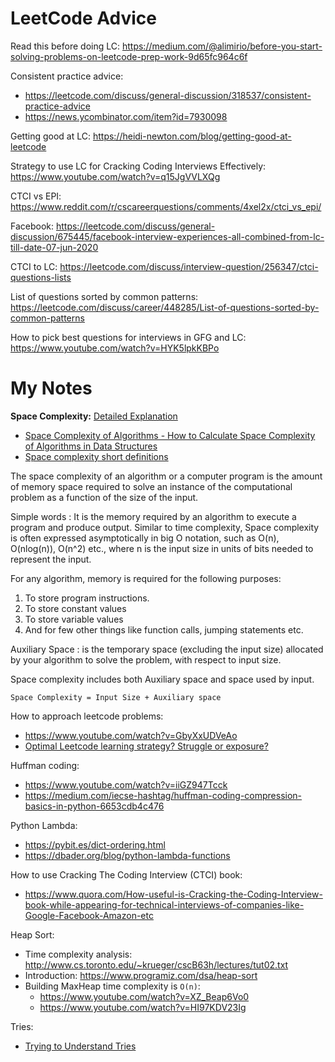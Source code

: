 # LeetCode Advice

Read this before doing LC:
https://medium.com/@alimirio/before-you-start-solving-problems-on-leetcode-prep-work-9d65fc964c6f

Consistent practice advice:
- https://leetcode.com/discuss/general-discussion/318537/consistent-practice-advice
- https://news.ycombinator.com/item?id=7930098

Getting good at LC:
https://heidi-newton.com/blog/getting-good-at-leetcode

Strategy to use LC for Cracking Coding Interviews Effectively:
https://www.youtube.com/watch?v=q15JgVVLXQg

CTCI vs EPI:
https://www.reddit.com/r/cscareerquestions/comments/4xel2x/ctci_vs_epi/

Facebook:
https://leetcode.com/discuss/general-discussion/675445/facebook-interview-experiences-all-combined-from-lc-till-date-07-jun-2020

CTCI to LC:
https://leetcode.com/discuss/interview-question/256347/ctci-questions-lists

List of questions sorted by common patterns:
https://leetcode.com/discuss/career/448285/List-of-questions-sorted-by-common-patterns

How to pick best questions for interviews in GFG and LC:
https://www.youtube.com/watch?v=HYK5lpkKBPo

# My Notes

**Space Complexity:** [Detailed Explanation](https://www.youtube.com/watch?v=yOb0BL-84h8)

- [Space Complexity of Algorithms - How to Calculate Space Complexity of Algorithms in Data Structures
](https://www.youtube.com/watch?v=yOb0BL-84h8)
- [Space complexity short definitions](https://www.geeksforgeeks.org/g-fact-86/)

The space complexity of an algorithm or a computer program is the amount of memory space required to solve an instance of the computational problem as a function of the size of the input.

Simple words : It is the memory required by an algorithm to execute a program and produce output. Similar to time complexity, Space complexity is often expressed asymptotically in big O notation, such as O(n), O(nlog(n)), O(n^2) etc., where n is the input size in units of bits needed to represent the input.

For any algorithm, memory is required for the following purposes:

1. To store program instructions.
2. To store constant values
3. To store variable values
4. And for few other things like function calls, jumping statements etc.

Auxiliary Space : is the temporary space (excluding the input size) allocated by your algorithm to solve the problem, with respect to input size.

Space complexity includes both Auxiliary space and space used by input.

`Space Complexity = Input Size + Auxiliary space`

How to approach leetcode problems:

- https://www.youtube.com/watch?v=GbyXxUDVeAo
- [Optimal Leetcode learning strategy? Struggle or exposure?](https://www.reddit.com/r/cscareerquestions/comments/6rsxbm/optimal_leetcode_learning_strategy_struggle_or/dl971lp/)

Huffman coding:

- https://www.youtube.com/watch?v=iiGZ947Tcck
- https://medium.com/iecse-hashtag/huffman-coding-compression-basics-in-python-6653cdb4c476

Python Lambda:

- https://pybit.es/dict-ordering.html
- https://dbader.org/blog/python-lambda-functions

How to use Cracking The Coding Interview (CTCI) book:

- https://www.quora.com/How-useful-is-Cracking-the-Coding-Interview-book-while-appearing-for-technical-interviews-of-companies-like-Google-Facebook-Amazon-etc

Heap Sort:
- Time complexity analysis: http://www.cs.toronto.edu/~krueger/cscB63h/lectures/tut02.txt
- Introduction: https://www.programiz.com/dsa/heap-sort
- Building MaxHeap time complexity is `O(n)`:
  - https://www.youtube.com/watch?v=XZ_Beap6Vo0
  - https://www.youtube.com/watch?v=HI97KDV23Ig

Tries:
- [Trying to Understand Tries](https://medium.com/basecs/trying-to-understand-tries-3ec6bede0014)
